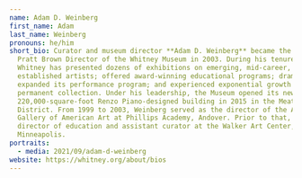 ```yaml
---
name: Adam D. Weinberg
first_name: Adam
last_name: Weinberg
pronouns: he/him
short_bio: Curator and museum director **Adam D. Weinberg** became the Alice
  Pratt Brown Director of the Whitney Museum in 2003. During his tenure, the
  Whitney has presented dozens of exhibitions on emerging, mid-career, and
  established artists; offered award-winning educational programs; dramatically
  expanded its performance program; and experienced exponential growth in the
  permanent collection. Under his leadership, the Museum opened its new
  220,000-square-foot Renzo Piano-designed building in 2015 in the Meatpacking
  District. From 1999 to 2003, Weinberg served as the director of the Addison
  Gallery of American Art at Phillips Academy, Andover. Prior to that, he was
  director of education and assistant curator at the Walker Art Center,
  Minneapolis.
portraits:
  - media: 2021/09/adam-d-weinberg
website: https://whitney.org/about/bios
---
```

